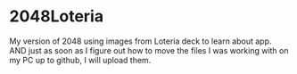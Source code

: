 2048Loteria
===========

My version of 2048 using images from Loteria deck to learn about app. AND just as soon as I figure out how to move the files I was working with on my PC up to github, I will upload them.
